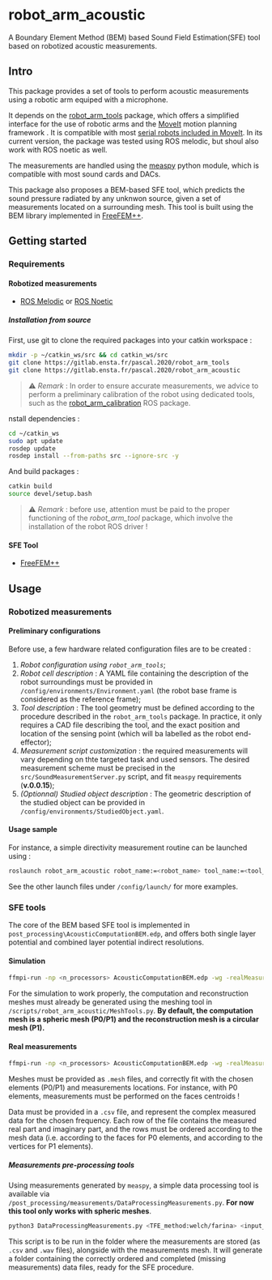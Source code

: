 # robot_arm_acoustic

A Boundary Element Method (BEM) based Sound Field Estimation(SFE) tool based on robotized acoustic measurements.

## Intro

This package provides a set of tools to perform acoustic measurements using a robotic arm equiped with a microphone. 

It depends on the [robot_arm_tools](https://gitlab.ensta.fr/pascal.2020/robot_arm_tools) package, which offers a simplified interface for the use of robotic arms and the [MoveIt](https://moveit.ros.org) motion planning framework . It is compatible with most [serial robots included in MoveIt](https://moveit.ros.org/robots/). In its current version, the package was tested using ROS melodic, but shoul also work with ROS noetic as well.

The measurements are handled using the [measpy](https://github.com/odoare/measpy) python module, which is compatible with most sound cards and DACs.

This package also proposes a BEM-based SFE tool, which predicts the sound pressure radiated by any unknwon source, given a set of measurements located on a surrounding mesh. This tool is built using the BEM library implemented in [FreeFEM++](https://doc.freefem.org/documentation/BEM.html).

## Getting started

### Requirements 

#### Robotized measurements

* [ROS Melodic](http://wiki.ros.org/melodic/Installation/Ubuntu) or [ROS Noetic](http://wiki.ros.org/noetic/Installation/Ubuntu)

##### Installation from source

First, use git to clone the required packages into your catkin workspace : 

```bash
mkdir -p ~/catkin_ws/src && cd catkin_ws/src
git clone https://gitlab.ensta.fr/pascal.2020/robot_arm_tools
git clone https://gitlab.ensta.fr/pascal.2020/robot_arm_acoustic
```

> :warning: _Remark_ : In order to ensure accurate measurements, we advice to perform a preliminary calibration of the robot using dedicated tools, such as the [robot_arm_calibration](https://gitlab.ensta.fr/pascal.2020/robot_arm_calibration) ROS package.

nstall dependencies : 

```bash
cd ~/catkin_ws
sudo apt update
rosdep update
rosdep install --from-paths src --ignore-src -y
```

And build packages :

```bash
catkin build
source devel/setup.bash
```

> :warning: _Remark_ : before use, attention must be paid to the proper functioning of the _robot\_arm\_tool_ package, which involve the installation of the robot ROS driver !

#### SFE Tool

* [FreeFEM++](https://doc.freefem.org/introduction/installation.html)

## Usage

### Robotized measurements

#### Preliminary configurations

Before use, a few hardware related configuration files are to be created : 
1. *Robot configuration using `robot_arm_tools`*;
2. *Robot cell description* : A YAML file containing the description of the robot surroundings must be provided in `/config/environments/Environment.yaml` (the robot base frame is considered as the reference frame);
3. *Tool description* : The tool geometry must be defined according to the procedure described in the `robot_arm_tools` package. In practice, it only requires a CAD file describing the tool, and the exact position and location of the sensing point (which will ba labelled as the robot end-effector);
4. *Measurement script customization* : the required measurements will vary depending on thte targeted task and used sensors. The desired measurement scheme must be precised in the `src/SoundMeasurementServer.py` script, and fit `measpy` requirements (**v.0.0.15**);
5. *(Optionnal) Studied object description* : The geometric description of the studied object can be provided in `/config/environments/StudiedObject.yaml`.

#### Usage sample

For instance, a simple directivity measurement routine can be launched using : 

```bash
roslaunch robot_arm_acoustic robot_name:=<robot_name> tool_name:=<tool_name> simulation:=<true/false> trajectory_radius:=<radius> trajectory_steps_number:=<steps> trajectory_axis:=<[x,y,z]> trajectory_center_pose:=<[x,y,z,rx,ry,rz]>
```

See the other launch files under `/config/launch/` for more examples.

### SFE tools

The core of the BEM based SFE tool is implemented in `post_processing\AcousticComputationBEM.edp`, and offers both single layer potential and combined layer potential indirect resolutions.

#### Simulation 

```bash
ffmpi-run -np <n_processors> AcousticComputationBEM.edp -wg -realMeasurements 0 -frequency <f> -size <D> -resolution <h> -dipoleDistance <a> -sigmaPosition <\sigma_P(m)> -sigmaMeasure <sigma_M(%)> + -fileID  <id> -verificationSize <D> -verificationResolution <h> -studiedFunction <function> -DelementType=<P0/P1> -Dgradient=<0/1> -ns
```

For the simulation to work properly, the computation and reconstruction meshes must already be generated using the meshing tool in `/scripts/robot_arm_acoustic/MeshTools.py`. **By default, the computation mesh is a spheric mesh (P0/P1) and the reconstruction mesh is a circular mesh (P1).**

#### Real measurements

```bash
ffmpi-run -np <n_processors> AcousticComputationBEM.edp -wg -realMeasurements 1 -frequency <f> -measurementsMeshPath <path> -measurementsDataPath <data> -verificationMeshPath <path> -verificationDataPath <path> -verificationGradientDataFolder <path> -DelementType=<P0/P1> -Dgradient=<0/1> -ns"

```

Meshes must be provided as `.mesh` files, and correctly fit with the chosen elements (P0/P1) and measurements locations. For instance, with P0 elements, measurements must be performed on the faces centroids !

Data must be provided in a `.csv` file, and represent the complex measured data for the chosen frequency. Each row of the file contains the measured real part and imaginary part, and the rows must be ordered according to the mesh data (i.e. according to the faces for P0 elements, and according to the vertices for P1 elements).

##### Measurements pre-processing tools

Using measurements generated by `measpy`, a simple data processing tool is available via `/post_processing/measurements/DataProcessingMeasurements.py`. **For now this tool only works with spheric meshes**.

```bash
python3 DataProcessingMeasurements.py <TFE_method:welch/farina> <input_type:sweep/noise> <input_ID> <output_id> <frequencies (coma separated values)> <point_cloud_path (optionnal)> <mesh_path> <element_type:P0/P1>
```

This script is to be run in the folder where the measurements are stored (as `.csv` and `.wav` files), alongside with the measurements mesh. It will generate a folder containing the correctly ordered and completed (missing measurements) data files, ready for the SFE procedure.